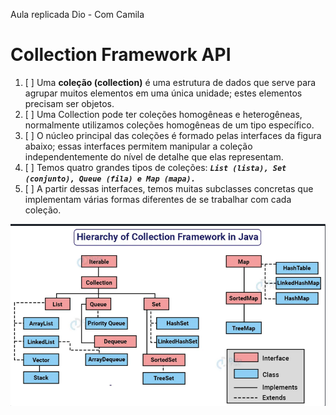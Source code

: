 
Aula replicada Dio  - Com Camila

#   **Collection Framework API**


1. [ ] Uma **coleção (collection)** é uma estrutura de dados que serve para agrupar muitos elementos em uma única unidade; estes elementos precisam ser objetos.
2. [ ] Uma Collection pode ter coleções homogêneas e heterogêneas, normalmente utilizamos coleções homogêneas de um tipo específico.
3. [ ] O núcleo principal das coleções é formado pelas interfaces da figura abaixo; essas interfaces permitem manipular a coleção independentemente do nível de detalhe que elas representam.
4. [ ] Temos quatro grandes tipos de coleções: **_`List (lista), Set (conjunto), Queue (fila) e Map (mapa).`_**  
5. [ ] A partir dessas interfaces, temos muitas subclasses concretas que implementam várias formas diferentes de se trabalhar com cada coleção.



![img.png](img.png)